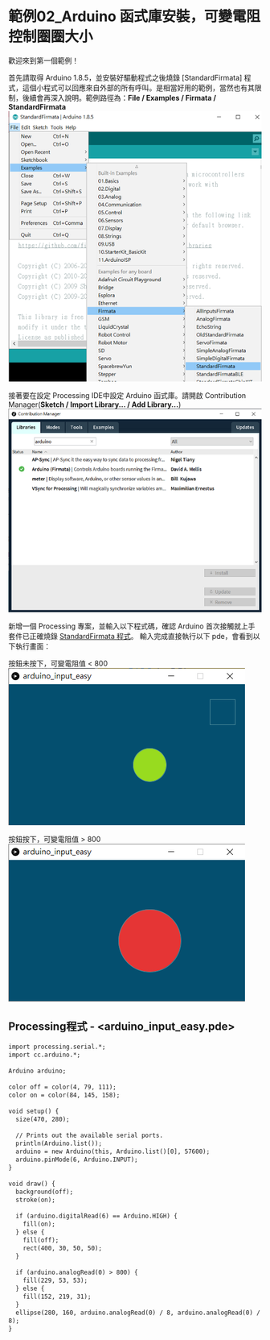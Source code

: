 # 範例02\_Arduino 函式庫安裝，可變電阻控制圈圈大小

歡迎來到第一個範例！

首先請取得 Arduino 1.8.5，並安裝好驅動程式之後燒錄 \[StandardFirmata\] 程式，這個小程式可以回應來自外部的所有呼叫。是相當好用的範例，當然也有其限制，後續會再深入說明。範例路徑為：<b>File / Examples / Firmata / StandardFirmata</b> <br/>
![](../.gitbook/assets/processing_arduino_ex01_04.png)

接著要在設定 Processing IDE中設定 Arduino 函式庫。請開啟 Contribution Manager(<b>Sketch / Import Library... / Add Library...</b>)<br/>
![](../.gitbook/assets/processing_arduino_ex01_03.png)

新增一個 Processing 專案，並輸入以下程式碼，確認 Arduino 首次接觸就上手套件已正確燒錄 [StandardFirmata 程式](https://www.arduino.cc/en/reference/firmata)。
輸入完成直接執行以下 pde，會看到以下執行畫面：

按鈕未按下，可變電阻值 < 800<br/>
![](../.gitbook/assets/processing_arduino_ex01_01.png)

按鈕按下，可變電阻值 > 800<br/>
![](../.gitbook/assets/processing_arduino_ex01_02.png)

## Processing程式 - <arduino_input_easy.pde>
```text
import processing.serial.*;
import cc.arduino.*;

Arduino arduino;

color off = color(4, 79, 111);
color on = color(84, 145, 158);

void setup() {
  size(470, 280);

  // Prints out the available serial ports.
  println(Arduino.list());
  arduino = new Arduino(this, Arduino.list()[0], 57600);
  arduino.pinMode(6, Arduino.INPUT);
}

void draw() {
  background(off);
  stroke(on);

  if (arduino.digitalRead(6) == Arduino.HIGH) {
    fill(on);
  } else {
    fill(off);
    rect(400, 30, 50, 50);
  }

  if (arduino.analogRead(0) > 800) {
    fill(229, 53, 53);
  } else {
    fill(152, 219, 31);
  }
  ellipse(280, 160, arduino.analogRead(0) / 8, arduino.analogRead(0) / 8);
}

```
